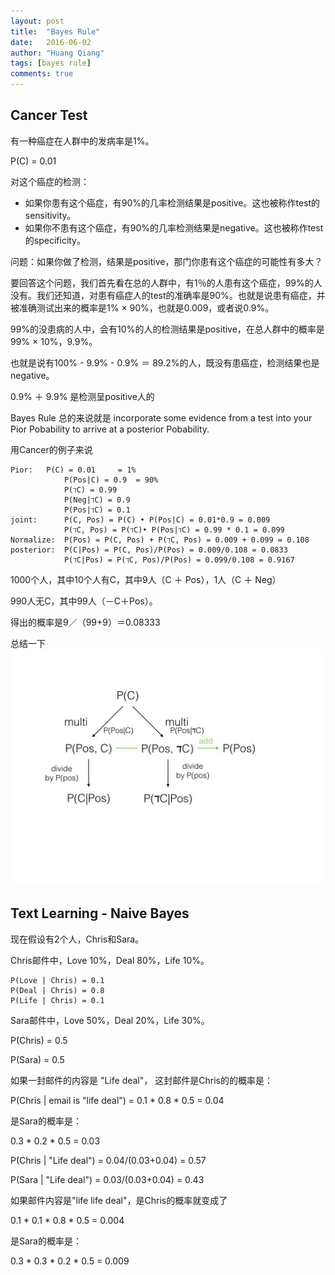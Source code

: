 ```yaml
---
layout: post
title:  "Bayes Rule"
date:   2016-06-02
author: "Huang Qiang"
tags: [bayes rule]
comments: true
---
```


## Cancer Test

有一种癌症在人群中的发病率是1%。

P(C) = 0.01

对这个癌症的检测：

- 如果你患有这个癌症，有90%的几率检测结果是positive。这也被称作test的sensitivity。
- 如果你不患有这个癌症，有90%的几率检测结果是negative。这也被称作test的specificity。

问题：如果你做了检测，结果是positive，那门你患有这个癌症的可能性有多大？

要回答这个问题，我们首先看在总的人群中，有1％的人患有这个癌症，99%的人没有。我们还知道，对患有癌症人的test的准确率是90%。也就是说患有癌症，并被准确测试出来的概率是1% × 90%，也就是0.009，或者说0.9%。

99%的没患病的人中，会有10%的人的检测结果是positive，在总人群中的概率是99% × 10%，9.9%。

也就是说有100% - 9.9% - 0.9% ＝ 89.2%的人，既没有患癌症，检测结果也是negative。

0.9% ＋ 9.9% 是检测呈positive人的

Bayes Rule 总的来说就是 incorporate some evidence from a test into your Pior Pobability to arrive at a posterior Pobability.

用Cancer的例子来说

```
Pior:  	P(C) = 0.01     = 1%
        	P(Pos|C) = 0.9  = 90%
        	P(ℸC) = 0.99
        	P(Neg|ℸC) = 0.9
        	P(Pos|ℸC) = 0.1
joint:      P(C, Pos) = P(C) • P(Pos|C) = 0.01*0.9 = 0.009
            P(ℸC, Pos) = P(ℸC)• P(Pos|ℸC) = 0.99 * 0.1 = 0.099
Normalize:  P(Pos) = P(C, Pos) + P(ℸC, Pos) = 0.009 + 0.099 = 0.108
posterior:  P(C|Pos) = P(C, Pos)/P(Pos) = 0.009/0.108 = 0.0833
            P(ℸC|Pos) = P(ℸC, Pos)/P(Pos) = 0.099/0.108 = 0.9167
```

1000个人，其中10个人有C，其中9人（C ＋ Pos），1人（C ＋ Neg）

990人无C，其中99人（－C＋Pos）。

得出的概率是9／（99+9）＝0.08333

总结一下
![](../images/bayes_rule.jpeg)

## Text Learning - Naive Bayes

现在假设有2个人，Chris和Sara。

Chris邮件中，Love 10%，Deal 80%，Life 10%。

```
P(Love | Chris) = 0.1
P(Deal | Chris) = 0.8
P(Life | Chris) = 0.1
```

Sara邮件中，Love 50%，Deal 20%，Life 30%。

P(Chris) = 0.5

P(Sara) = 0.5

如果一封邮件的内容是 "Life deal"， 这封邮件是Chris的的概率是：

P(Chris \| email is "life deal") = 0.1 * 0.8 * 0.5 = 0.04

是Sara的概率是：

0.3 * 0.2 * 0.5 = 0.03

P(Chris \| "Life deal") = 0.04/(0.03+0.04) = 0.57

P(Sara \| "Life deal") = 0.03/(0.03+0.04) = 0.43

如果邮件内容是"life life deal"，是Chris的概率就变成了

0.1 * 0.1 * 0.8 * 0.5 = 0.004

是Sara的概率是：

0.3 * 0.3 * 0.2 * 0.5 = 0.009

